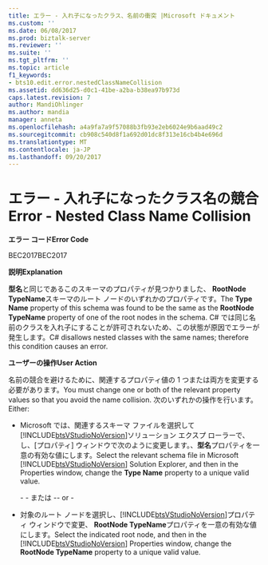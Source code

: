 ```yaml
---
title: エラー - 入れ子になったクラス、名前の衝突 |Microsoft ドキュメント
ms.custom: ''
ms.date: 06/08/2017
ms.prod: biztalk-server
ms.reviewer: ''
ms.suite: ''
ms.tgt_pltfrm: ''
ms.topic: article
f1_keywords:
- bts10.edit.error.nestedClassNameCollision
ms.assetid: dd636d25-d0c1-41be-a2ba-b38ea97b973d
caps.latest.revision: 7
author: MandiOhlinger
ms.author: mandia
manager: anneta
ms.openlocfilehash: a4a9fa7a9f57088b3fb93e2eb6024e9b6aad49c2
ms.sourcegitcommit: cb908c540d8f1a692d01dc8f313e16cb4b4e696d
ms.translationtype: MT
ms.contentlocale: ja-JP
ms.lasthandoff: 09/20/2017
---
```

# <a name="error---nested-class-name-collision"></a><span data-ttu-id="74d4c-102">エラー - 入れ子になったクラス名の競合</span><span class="sxs-lookup"><span data-stu-id="74d4c-102">Error - Nested Class Name Collision</span></span>
<span data-ttu-id="74d4c-103">**エラー コード**</span><span class="sxs-lookup"><span data-stu-id="74d4c-103">**Error Code**</span></span>  
  
 <span data-ttu-id="74d4c-104">BEC2017</span><span class="sxs-lookup"><span data-stu-id="74d4c-104">BEC2017</span></span>  
  
 <span data-ttu-id="74d4c-105">**説明**</span><span class="sxs-lookup"><span data-stu-id="74d4c-105">**Explanation**</span></span>  
  
 <span data-ttu-id="74d4c-106">**型名**と同じであるこのスキーマのプロパティが見つかりました、 **RootNode TypeName**スキーマのルート ノードのいずれかのプロパティです。</span><span class="sxs-lookup"><span data-stu-id="74d4c-106">The **Type Name** property of this schema was found to be the same as the **RootNode TypeName** property of one of the root nodes in the schema.</span></span> <span data-ttu-id="74d4c-107">C# では同じ名前のクラスを入れ子にすることが許可されないため、この状態が原因でエラーが発生します。</span><span class="sxs-lookup"><span data-stu-id="74d4c-107">C# disallows nested classes with the same names; therefore this condition causes an error.</span></span>  
  
 <span data-ttu-id="74d4c-108">**ユーザーの操作**</span><span class="sxs-lookup"><span data-stu-id="74d4c-108">**User Action**</span></span>  
  
 <span data-ttu-id="74d4c-109">名前の競合を避けるために、関連するプロパティ値の 1 つまたは両方を変更する必要があります。</span><span class="sxs-lookup"><span data-stu-id="74d4c-109">You must change one or both of the relevant property values so that you avoid the name collision.</span></span> <span data-ttu-id="74d4c-110">次のいずれかの操作を行います。</span><span class="sxs-lookup"><span data-stu-id="74d4c-110">Either:</span></span>  
  
-   <span data-ttu-id="74d4c-111">Microsoft では、関連するスキーマ ファイルを選択して[!INCLUDE[btsVStudioNoVersion](../includes/btsvstudionoversion-md.md)]ソリューション エクスプ ローラーで、し、[プロパティ] ウィンドウで次のように変更します。、**型名**プロパティを一意の有効な値にします。</span><span class="sxs-lookup"><span data-stu-id="74d4c-111">Select the relevant schema file in Microsoft [!INCLUDE[btsVStudioNoVersion](../includes/btsvstudionoversion-md.md)] Solution Explorer, and then in the Properties window, change the **Type Name** property to a unique valid value.</span></span>  
  
     <span data-ttu-id="74d4c-112">\- - または -</span><span class="sxs-lookup"><span data-stu-id="74d4c-112">\- or -</span></span>  
  
-   <span data-ttu-id="74d4c-113">対象のルート ノードを選択し、[!INCLUDE[btsVStudioNoVersion](../includes/btsvstudionoversion-md.md)]プロパティ ウィンドウで変更、 **RootNode TypeName**プロパティを一意の有効な値にします。</span><span class="sxs-lookup"><span data-stu-id="74d4c-113">Select the indicated root node, and then in the [!INCLUDE[btsVStudioNoVersion](../includes/btsvstudionoversion-md.md)] Properties window, change the **RootNode TypeName** property to a unique valid value.</span></span>